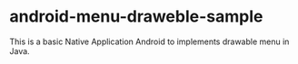 # android-menu-draweble-sample
This is a basic Native Application Android to implements drawable menu in Java.
